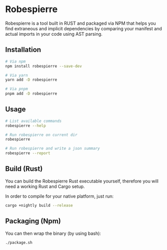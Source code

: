 # Robespierre

Robespierre is a tool built in RUST and packaged via NPM that helps you find extraneous and implicit dependencies by 
comparing your manifest and actual imports in your code using AST parsing.

## Installation

```bash
# Via npm
npm install robespierre --save-dev

# Via yarn
yarn add -D robespierre

# Via pnpm
pnpm add -D robespierre
```

## Usage

```bash
# List available commands
robespierre --help

# Run robespierre on current dir
robespierre

# Run robespierre and write a json summary
robespierre --report
```

## Build (Rust)

You can build the Robespierre Rust executable yourself, therefore you will need a working Rust and Cargo setup.

In order to compile for your native platform, just run:

```bash
cargo +nightly build --release
```

## Packaging (Npm)

You can then wrap the binary (by using bash):

```bash
./package.sh
```